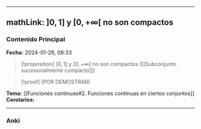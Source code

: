 
---
mathLink: $]0,1]$ y $[0, +\infty[$ no son compactos
---
### Contenido Principal

**Fecha:** 2024-01-26, 09:33

> [!proposition]
> $]0,1]$ y $[0, +\infty[$ no son compactos ([[Subconjunto sucesionalmente compacto]])

> [!proof]
> (POR DEMOSTRAR)


**Tema:** [[Funciones continuas#2. Funciones continuas en ciertos conjuntos]]
**Corolarios:**

---
### Anki
